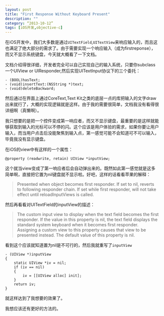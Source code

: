 ```yaml
---
layout: post
title: "First Response Without Keyboard Present"
description: ""
category: “2013-10-12”
tags: [iOS开发,objective-c]
---
```



在iOS开发中，我们大多数是通过`UITextField`,`UITextView`来响应输入的，而且这也满足了绝大部分的需求了。由于需要实现一个响应输入（成为firstreponse），而又不显示系统键盘，今天就大概看了一下文档。


文档介绍得很详细，开发者完全可以自己实现自己的输入系统，只要你subclass一个UIView or UIResponder,然后实现UITextInput协议下的三个委托：

	
	- (BOOL)hasText;
	- (void)insertText:(NSString *)text;
	- (void)deleteBackward;

然后通过在界面上通过CoreText,Text Kit之类的底层一点的库把输入的文字draw出来就行了，大概的实现逻辑就是这样。由于我的需要很简单，文档我没有看得很详细啊（真懒啊）。

我只想要的是把一个控件变成第一响应者，而又不显示键盘，最重要的是这样就能够获取到输入的光标可以不停的闪。这个应该是用户体验的需求，如果你要让用户输入，而当用户点击后没能聚焦到输入点，第一感觉可能不会知道可不可以输入，毕竟我没有显示键盘。


在iOS的view中有这样的一个属性：

	@property (readwrite, retain) UIView *inputView;             

这个就当view变成了第一响应者后会自动弹出来的。既然如此第一感觉就是这多简单啊，直接把它置为nil键盘就不显示啦。好吧，这样的话看看苹果的解释：

> Presented when object becomes first responder.  If set to nil, reverts to following responder chain.  If set while first responder, will not take effect until reloadInputViews is called.

然后再看看对UITextField的inputView的描述：

> The custom input view to display when the text field becomes the first responder.
> If the value in this property is nil, the text field displays the standard system keyboard when it becomes first responder. Assigning a custom view to this property causes that view to be presented instead.
The default value of this property is nil.


看到这个应该就知道置为nil是不可行的，然后我就重写了`inputView`

	- (UIView *)inputView
	{
		static UIView *iv = nil;
		if (iv == nil)
		{
			iv = [[UIView alloc] init];
		}
		return iv;
	}

就这样达到了我想要的效果了。

我想应该还有更好的方法的。

